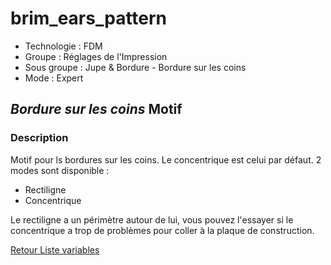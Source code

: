 # brim_ears_pattern

* Technologie : FDM
* Groupe : Réglages de l'Impression
* Sous groupe : Jupe & Bordure - Bordure sur les coins
* Mode : Expert

## *Bordure sur les coins* Motif

### Description

Motif pour ls bordures sur les coins. Le concentrique est celui par défaut.  2 modes sont disponible :
- Rectiligne
- Concentrique

Le rectiligne a un périmètre autour de lui, vous pouvez l'essayer si le concentrique a trop de problèmes pour coller à la plaque de construction.


[Retour Liste variables](variable_list.md)
